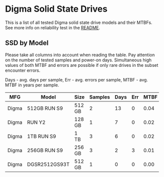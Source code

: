 Digma Solid State Drives
========================

This is a list of all tested Digma solid state drive models and their MTBFs. See
more info on reliability test in the [README](https://github.com/linuxhw/SMART).

SSD by Model
------------

Please take all columns into account when reading the table. Pay attention on the
number of tested samples and power-on days. Simultaneous high values of both MTBF
and errors are possible if only rare drives in the subset encounter errors.

Days - avg. days per sample,
Err  - avg. errors per sample,
MTBF - avg. MTBF in years per sample.

| MFG       | Model              | Size   | Samples | Days  | Err   | MTBF |
|-----------|--------------------|--------|---------|-------|-------|------|
| Digma     | 512GB RUN S9       | 512 GB | 2       | 13    | 0     | 0.04   |
| Digma     | RUN Y2             | 128 GB | 1       | 7     | 0     | 0.02   |
| Digma     | 1TB RUN S9         | 1 TB   | 3       | 6     | 0     | 0.02   |
| Digma     | 256GB RUN S9       | 256 GB | 3       | 2     | 3     | 0.01   |
| Digma     | DGSR2512GS93T      | 512 GB | 1       | 0     | 0     | 0.00   |

